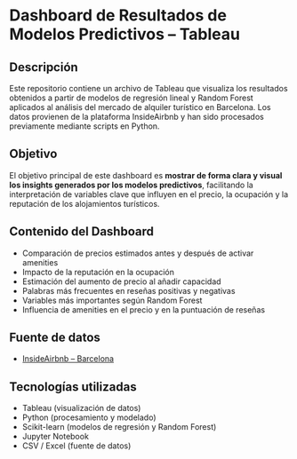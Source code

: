 # Dashboard de Resultados de Modelos Predictivos – Tableau

## Descripción

Este repositorio contiene un archivo de Tableau que visualiza los resultados obtenidos a partir de modelos de regresión lineal y Random Forest aplicados al análisis del mercado de alquiler turístico en Barcelona. Los datos provienen de la plataforma InsideAirbnb y han sido procesados previamente mediante scripts en Python.

## Objetivo

El objetivo principal de este dashboard es **mostrar de forma clara y visual los insights generados por los modelos predictivos**, facilitando la interpretación de variables clave que influyen en el precio, la ocupación y la reputación de los alojamientos turísticos.

## Contenido del Dashboard

- Comparación de precios estimados antes y después de activar amenities
- Impacto de la reputación en la ocupación
- Estimación del aumento de precio al añadir capacidad
- Palabras más frecuentes en reseñas positivas y negativas
- Variables más importantes según Random Forest
- Influencia de amenities en el precio y en la puntuación de reseñas

## Fuente de datos

- [InsideAirbnb – Barcelona](http://insideairbnb.com/get-the-data.html)

## Tecnologías utilizadas

- Tableau (visualización de datos)
- Python (procesamiento y modelado)
- Scikit-learn (modelos de regresión y Random Forest)
- Jupyter Notebook
- CSV / Excel (fuente de datos)
